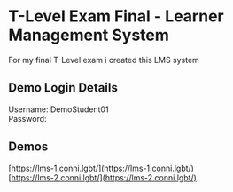 # T-Level Exam Final - Learner Management System
For my final T-Level exam i created this LMS system <br>

## Demo Login Details
Username: DemoStudent01 <br>
Password: <br>

## Demos
[https://lms-1.conni.lgbt/](https://lms-1.conni.lgbt/) <br>
[https://lms-2.conni.lgbt/](https://lms-2.conni.lgbt/) <br>
